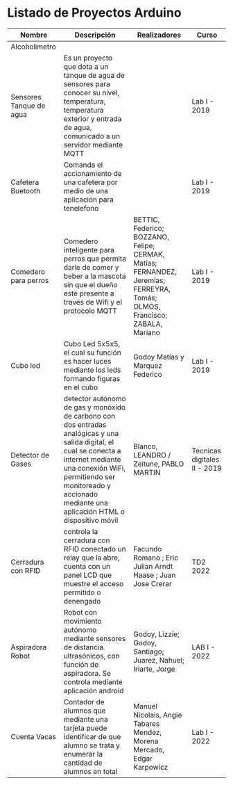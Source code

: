 # Listado de Proyectos Arduino


| Nombre | Descripción    | Realizadores | Curso
| ------ |---------------|------------| ------
|Alcoholimetro |    |
| Sensores Tanque de agua |Es un proyecto que dota a un tanque de agua de sensores para conocer su nivel, temperatura, temperatura exterior y entrada de agua, comunicado a un servidor mediante MQTT| | Lab I - 2019
| Cafetera Buetooth| Comanda el accionamiento de una cafetera por medio de una aplicación para tenelefono | |Lab I - 2019 |
| Comedero para perros | Comedero inteligente para perros que permita darle de comer y beber a la mascota sin que el dueño esté presente a través de Wifi y el protocolo MQTT | BETTIC, Federico; BOZZANO, Felipe; CERMAK, Matías; FERNANDEZ, Jeremias; FERREYRA, Tomás; OLMOS, Francisco; ZABALA, Mariano | Lab I - 2019
| Cubo led | Cubo Led 5x5x5, el cual su función es hacer luces mediante los leds formando figuras en el cubo | Godoy Matías y Marquez Federico | Lab I - 2019
|Detector de Gases | detector autónomo de gas y monóxido de carbono con dos entradas analógicas y una salida digital, el cual se conecta a internet mediante una conexión WiFi, permitiendo ser monitoreado y accionado mediante una aplicación HTML o dispositivo móvil | Blanco, LEANDRO / Zeitune, PABLO MARTIN | Tecnicas digitales II - 2019
| Cerradura con RFID | controla la cerradura con RFID conectado un relay que la abre, cuenta con un panel LCD que muestre el acceso permitido o denengado| Facundo Romano ; Eric Julian Arndt Haase ; Juan Jose Crerar| TD2 2022 
|Aspiradora Robot | Robot con movimiento autónomo mediante sensores de distancia ultrasónicos, con función de aspiradora. Se controla mediante aplicación android |Godoy, Lizzie; Godoy, Santiago; Juarez, Nahuel; Iriarte, Jorge| LAB I - 2022
|Cuenta Vacas| Contador de alumnos que mediante una tarjeta puede identificar de que alumno se trata y enumerar la cantidad de alumnos en total| Manuel Nicolais, Angie Tabares Mendez, Morena Mercado, Edgar Karpowicz| Lab I - 2022|
